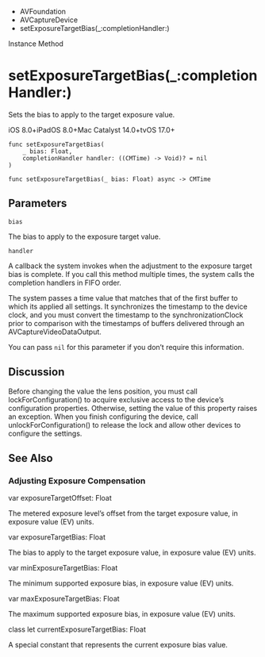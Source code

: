 

- AVFoundation
- AVCaptureDevice
-  setExposureTargetBias(\_:completionHandler:) 

Instance Method

# setExposureTargetBias(\_:completionHandler:)

Sets the bias to apply to the target exposure value.

iOS 8.0+iPadOS 8.0+Mac Catalyst 14.0+tvOS 17.0+

``` source
func setExposureTargetBias(
    _ bias: Float,
    completionHandler handler: ((CMTime) -> Void)? = nil
)
```

``` source
func setExposureTargetBias(_ bias: Float) async -> CMTime
```

## Parameters 

`bias`  

The bias to apply to the exposure target value.

`handler`  

A callback the system invokes when the adjustment to the exposure target bias is complete. If you call this method multiple times, the system calls the completion handlers in FIFO order.

The system passes a time value that matches that of the first buffer to which its applied all settings. It synchronizes the timestamp to the device clock, and you must convert the timestamp to the synchronizationClock prior to comparison with the timestamps of buffers delivered through an AVCaptureVideoDataOutput.

You can pass `nil` for this parameter if you don’t require this information.

## Discussion

Before changing the value the lens position, you must call lockForConfiguration() to acquire exclusive access to the device’s configuration properties. Otherwise, setting the value of this property raises an exception. When you finish configuring the device, call unlockForConfiguration() to release the lock and allow other devices to configure the settings.

## See Also

### Adjusting Exposure Compensation

var exposureTargetOffset: Float

The metered exposure level’s offset from the target exposure value, in exposure value (EV) units.

var exposureTargetBias: Float

The bias to apply to the target exposure value, in exposure value (EV) units.

var minExposureTargetBias: Float

The minimum supported exposure bias, in exposure value (EV) units.

var maxExposureTargetBias: Float

The maximum supported exposure bias, in exposure value (EV) units.

class let currentExposureTargetBias: Float

A special constant that represents the current exposure bias value.

